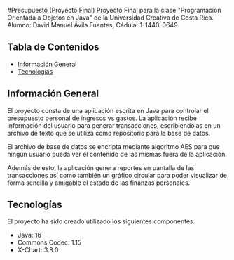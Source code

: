 #Presupuesto (Proyecto Final)
Proyecto Final para la clase "Programación Orientada a Objetos en Java" 
de la Universidad Creativa de Costa Rica.
Alumno: David Manuel Ávila Fuentes, Cédula: 1-1440-0649


## Tabla de Contenidos
* [Información General](#informacin-general)
* [Tecnologías](#technologies)

## Información General
El proyecto consta de una aplicación escrita en Java para
controlar el presupuesto personal de ingresos vs gastos. La aplicación
recibe información del usuario para generar transacciones,
escribiendolas en un archivo de texto que se utiliza como
repositorio para la base de datos.

El archivo de base de datos se encripta mediante algoritmo AES 
para que ningún usuario pueda ver el contenido de las mismas fuera de la aplicación.

Además de esto, la aplicación genera reportes en pantalla de las transacciones así como también un gráfico circular para poder visualizar
de forma sencilla y amigable el estado de las finanzas personales.

## Tecnologías
El proyecto ha sido creado utilizado los siguientes componentes:
* Java: 16
* Commons Codec: 1.15
* X-Chart: 3.8.0


